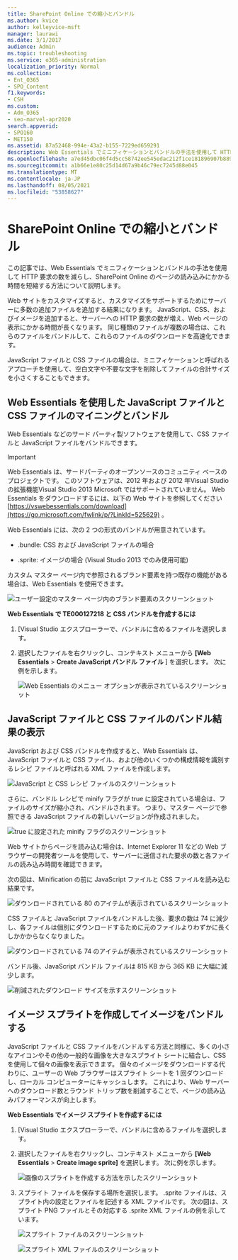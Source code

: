 ```yaml
---
title: SharePoint Online での縮小とバンドル
ms.author: kvice
author: kelleyvice-msft
manager: laurawi
ms.date: 3/1/2017
audience: Admin
ms.topic: troubleshooting
ms.service: o365-administration
localization_priority: Normal
ms.collection:
- Ent_O365
- SPO_Content
f1.keywords:
- CSH
ms.custom:
- Adm_O365
- seo-marvel-apr2020
search.appverid:
- SPO160
- MET150
ms.assetid: 87a52468-994e-43a2-b155-7229ed659291
description: Web Essentials でミニフィケーションとバンドルの手法を使用して HTTP 要求を削減する方法と、Web オンラインでページを読み込むのにかかる時間SharePointします。
ms.openlocfilehash: a7ed45dbc06f4d5cc58742ee545edac212f1ce181896907b889c41e7b3645486
ms.sourcegitcommit: a1b66e1e80c25d14d67a9b46c79ec7245d88e045
ms.translationtype: MT
ms.contentlocale: ja-JP
ms.lasthandoff: 08/05/2021
ms.locfileid: "53858627"
---
```

# <a name="minification-and-bundling-in-sharepoint-online"></a>SharePoint Online での縮小とバンドル

この記事では、Web Essentials でミニフィケーションとバンドルの手法を使用して HTTP 要求の数を減らし、SharePoint Online のページの読み込みにかかる時間を短縮する方法について説明します。
  
Web サイトをカスタマイズすると、カスタマイズをサポートするためにサーバーに多数の追加ファイルを追加する結果になります。 JavaScript、CSS、およびイメージを追加すると、サーバーへの HTTP 要求の数が増え、Web ページの表示にかかる時間が長くなります。 同じ種類のファイルが複数の場合は、これらのファイルをバンドルして、これらのファイルのダウンロードを高速化できます。
  
JavaScript ファイルと CSS ファイルの場合は、ミニフィケーションと呼ばれるアプローチを使用して、空白文字や不要な文字を削除してファイルの合計サイズを小さくすることもできます。
  
## <a name="minification-and-bundling-javascript-and-css-files-with-web-essentials"></a>Web Essentials を使用した JavaScript ファイルと CSS ファイルのマイニングとバンドル

Web Essentials などのサード パーティ製ソフトウェアを使用して、CSS ファイルと JavaScript ファイルをバンドルできます。
  
> [!IMPORTANT]
> Web Essentials は、サードパーティのオープンソースのコミュニティ ベースのプロジェクトです。 このソフトウェアは、2012 年および 2012 年Visual Studioの拡張機能Visual Studio 2013 Microsoft ではサポートされていません。 Web Essentials をダウンロードするには、以下の Web サイトを参照してください [https://vswebessentials.com/download](https://go.microsoft.com/fwlink/p/?LinkId=525629) 。 
  
Web Essentials には、次の 2 つの形式のバンドルが用意されています。
  
- .bundle: CSS および JavaScript ファイルの場合
    
- .sprite: イメージの場合 (Visual Studio 2013 でのみ使用可能)
    
カスタム マスター ページ内で参照されるブランド要素を持つ既存の機能がある場合は、Web Essentials を使用できます。
  
![ユーザー設定のマスター ページ内のブランド要素のスクリーンショット](../media/3a6eba36-973d-482b-8556-a9394b8ba19f.png)
  
 **Web Essentials で TE000127218 と CSS バンドルを作成するには**
  
1. [Visual Studio エクスプローラーで、バンドルに含めるファイルを選択します。
    
2. 選択したファイルを右クリックし、コンテキスト メニューから **[Web Essentials** \> **Create JavaScript バンドル ファイル** ] を選択します。 次に例を示します。 
    
    ![Web Essentials のメニュー オプションが表示されているスクリーンショット](../media/41aac84c-4538-4f78-b454-46e651f868a3.png)
  
## <a name="viewing-the-results-of-bundling-javascript-and-css-files"></a>JavaScript ファイルと CSS ファイルのバンドル結果の表示

JavaScript および CSS バンドルを作成すると、Web Essentials は、JavaScript ファイルと CSS ファイル、および他のいくつかの構成情報を識別するレシピ ファイルと呼ばれる XML ファイルを作成します。 
  
![JavaScript と CSS レシピ ファイルのスクリーンショット](../media/7ba891f8-52d8-467b-a0f6-b062dd1137a4.png)
  
さらに、バンドル レシピで minify フラグが true に設定されている場合は、ファイルのサイズが縮小され、バンドルされます。 つまり、マスター ページで参照できる JavaScript ファイルの新しいバージョンが作成されました。
  
![true に設定された minify フラグのスクリーンショット](../media/50523af2-6412-4117-ac3d-5bd26f6d562e.png)
  
Web サイトからページを読み込む場合は、Internet Explorer 11 などの Web ブラウザーの開発者ツールを使用して、サーバーに送信された要求の数と各ファイルの読み込み時間を確認できます。
  
次の図は、Minification の前に JavaScript ファイルと CSS ファイルを読み込む結果です。
  
![ダウンロードされている 80 のアイテムが表示されているスクリーンショット](../media/e2df3912-1923-46e6-8cf2-3015a31554e1.png)
  
CSS ファイルと JavaScript ファイルをバンドルした後、要求の数は 74 に減少し、各ファイルは個別にダウンロードするために元のファイルよりわずかに長くしかかからなくなりました。
  
![ダウンロードされている 74 のアイテムが表示されているスクリーンショット](../media/686c4387-70e8-4a74-9d45-059f33a91184.png)
  
バンドル後、JavaScript バンドル ファイルは 815 KB から 365 KB に大幅に減少します。
  
![削減されたダウンロード サイズを示すスクリーンショット](../media/5e7dbd98-faff-4f68-b320-108fb252e395.png)
  
## <a name="bundling-images-by-creating-an-image-sprite"></a>イメージ スプライトを作成してイメージをバンドルする

JavaScript ファイルと CSS ファイルをバンドルする方法と同様に、多くの小さなアイコンやその他の一般的な画像を大きなスプライト シートに結合し、CSS を使用して個々の画像を表示できます。 個々のイメージをダウンロードする代わりに、ユーザーの Web ブラウザーはスプライト シートを 1 回ダウンロードし、ローカル コンピューターにキャッシュします。 これにより、Web サーバーへのダウンロード数とラウンド トリップ数を削減することで、ページの読み込みパフォーマンスが向上します。
  
 **Web Essentials でイメージ スプライトを作成するには**
  
1. [Visual Studio エクスプローラーで、バンドルに含めるファイルを選択します。
    
2. 選択したファイルを右クリックし、コンテキスト メニューから **[Web Essentials** \> **Create image sprite]** を選択します。 次に例を示します。 
    
    ![画像のスプライトを作成する方法を示したスクリーンショット](../media/de0fe741-4ef7-4e3b-bafa-ef9f4822dac6.png)
  
3. スプライト ファイルを保存する場所を選択します。 .sprite ファイルは、スプライト内の設定とファイルを記述する XML ファイルです。 次の図は、スプライト PNG ファイルとその対応する .sprite XML ファイルの例を示しています。
    
    ![スプライト ファイルのスクリーンショット](../media/0876bb2a-d1b9-4169-8e95-9c290d628d90.png)
  
    ![スプライト XML ファイルのスクリーンショット](../media/d1f94776-280d-4d56-abb5-384f145d9989.png)
  

